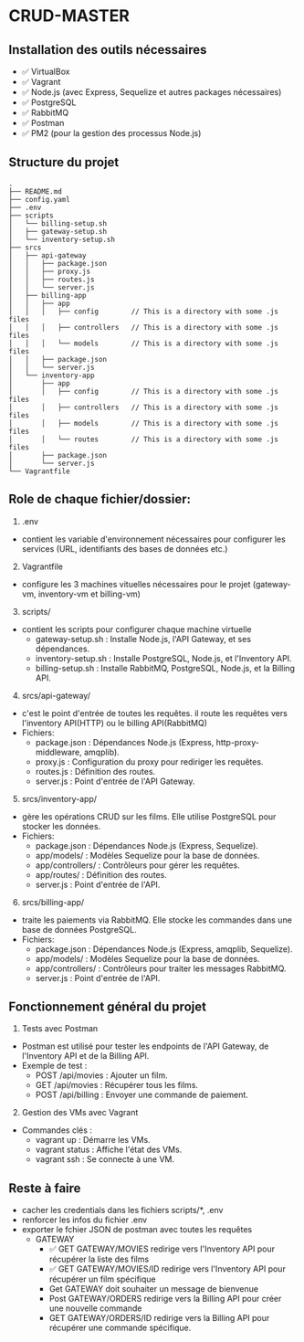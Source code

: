 # CRUD-MASTER

## Installation des outils nécessaires
- ✅ VirtualBox
- ✅ Vagrant
- ✅ Node.js (avec Express, Sequelize et autres packages nécessaires)
- ✅ PostgreSQL
- ✅ RabbitMQ
- ✅ Postman
- ✅ PM2 (pour la gestion des processus Node.js)


## Structure du projet
```
.
├── README.md
├── config.yaml
├── .env
├── scripts
│   └── billing-setup.sh
│   ├── gateway-setup.sh
│   └── inventory-setup.sh
├── srcs
│   ├── api-gateway
│   │   ├── package.json
│   │   ├── proxy.js
│   │   ├── routes.js
│   │   └── server.js
│   ├── billing-app
│   │   ├── app
│   │   │   ├── config        // This is a directory with some .js files
│   │   │   ├── controllers   // This is a directory with some .js files
│   │   │   └── models        // This is a directory with some .js files
│   │   ├── package.json
│   │   └── server.js
│   └── inventory-app
│       ├── app
│       │   ├── config        // This is a directory with some .js files
│       │   ├── controllers   // This is a directory with some .js files
│       │   ├── models        // This is a directory with some .js files
│       │   └── routes        // This is a directory with some .js files
│       ├── package.json
│       └── server.js
└── Vagrantfile
```

## Role de chaque fichier/dossier:
1) .env
- contient les variable d'environnement nécessaires pour configurer les services (URL, identifiants des bases de données etc.)
2) Vagrantfile
- configure les 3 machines vituelles nécessaires pour le projet (gateway-vm, inventory-vm et billing-vm)
3) scripts/
- contient les scripts pour configurer chaque machine virtuelle
    - gateway-setup.sh : Installe Node.js, l'API Gateway, et ses dépendances.
    - inventory-setup.sh : Installe PostgreSQL, Node.js, et l'Inventory API.
    - billing-setup.sh : Installe RabbitMQ, PostgreSQL, Node.js, et la Billing API.
4) srcs/api-gateway/
- c'est le point d'entrée de toutes les requêtes. il route les requêtes vers l'inventory API(HTTP) ou le billing API(RabbitMQ)
- Fichiers:
    - package.json : Dépendances Node.js (Express, http-proxy-middleware, amqplib).
    - proxy.js : Configuration du proxy pour rediriger les requêtes.
    - routes.js : Définition des routes.
    - server.js : Point d'entrée de l'API Gateway.
5) srcs/inventory-app/
- gère les opérations CRUD sur les films. Elle utilise PostgreSQL pour stocker les données.
- Fichiers:
    - package.json : Dépendances Node.js (Express, Sequelize).
    - app/models/ : Modèles Sequelize pour la base de données.
    - app/controllers/ : Contrôleurs pour gérer les requêtes.
    - app/routes/ : Définition des routes.
    - server.js : Point d'entrée de l'API.
6) srcs/billing-app/
- traite les paiements via RabbitMQ. Elle stocke les commandes dans une base de données PostgreSQL.
- Fichiers:
    - package.json : Dépendances Node.js (Express, amqplib, Sequelize).
    - app/models/ : Modèles Sequelize pour la base de données.
    - app/controllers/ : Contrôleurs pour traiter les messages RabbitMQ.
    - server.js : Point d'entrée de l'API.

## Fonctionnement général du projet
1) Tests avec Postman
- Postman est utilisé pour tester les endpoints de l'API Gateway, de l'Inventory API et de la Billing API.
- Exemple de test :
    - POST /api/movies : Ajouter un film.
    - GET /api/movies : Récupérer tous les films.
    - POST /api/billing : Envoyer une commande de paiement.
2) Gestion des VMs avec Vagrant
- Commandes clés :
    - vagrant up : Démarre les VMs.
    - vagrant status : Affiche l'état des VMs.
    - vagrant ssh <vm-name> : Se connecte à une VM.


## Reste à faire
- cacher les credentials dans les fichiers scripts/*, .env
- renforcer les infos du fichier .env
- exporter le fchier JSON de postman avec toutes les requêtes
    - GATEWAY
        - ✅ GET GATEWAY/MOVIES redirige vers l'Inventory API pour récupérer la liste des films
        - ✅ GET GATEWAY/MOVIES/ID redirige vers l'Inventory API pour récupérer un film spécifique
        - Get GATEWAY doit souhaiter un message de bienvenue
        - Post GATEWAY/ORDERS redirige vers la Billing API pour créer une nouvelle commande
        - GET GATEWAY/ORDERS/ID redirige vers la Billing API pour récupérer une commande spécifique.